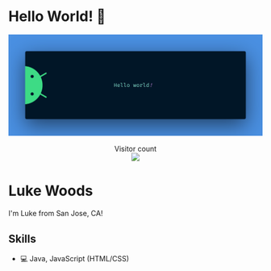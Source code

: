 # Hello World! :wave:

<img src="https://raw.githubusercontent.com/lukewoods300/lukewoods300/master/banner.png" alt="Hello world">

<p align="center"> 
  Visitor count<br>
  <img src="https://profile-counter.glitch.me/lukewoods300/count.svg" />
</p>

# Luke Woods
I'm Luke from San Jose, CA!  

## Skills 
* 💻 Java, JavaScript (HTML/CSS)


